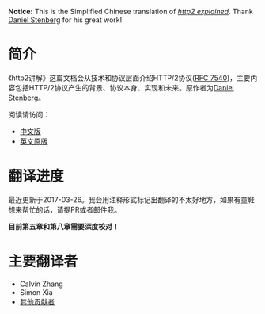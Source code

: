 **Notice:** This is the Simplified Chinese translation of *[http2 explained](http://daniel.haxx.se/http2/)*. Thank [Daniel Stenberg](http://daniel.haxx.se/) for his great work!

简介
=======

《http2讲解》这篇文档会从技术和协议层面介绍HTTP/2协议([RFC 7540](http://httpwg.org/specs/rfc7540.html))，主要内容包括HTTP/2协议产生的背景、协议本身、实现和未来。原作者为[Daniel Stenberg](http://daniel.haxx.se/)。

阅读请访问：

* [中文版](https://www.gitbook.com/book/ye11ow/http2-explained/details)
* [英文原版](http://daniel.haxx.se/http2/)


翻译进度
=======

最近更新于2017-03-26。我会用注释形式标记出翻译的不太好地方，如果有童鞋想来帮忙的话，请提PR或者邮件我。

**目前第五章和第八章需要深度校对！**

主要翻译者
=======

* Calvin Zhang
* Simon Xia
* [其他贡献者](https://github.com/ye11ow/http2-explained-chinese/graphs/contributors)
